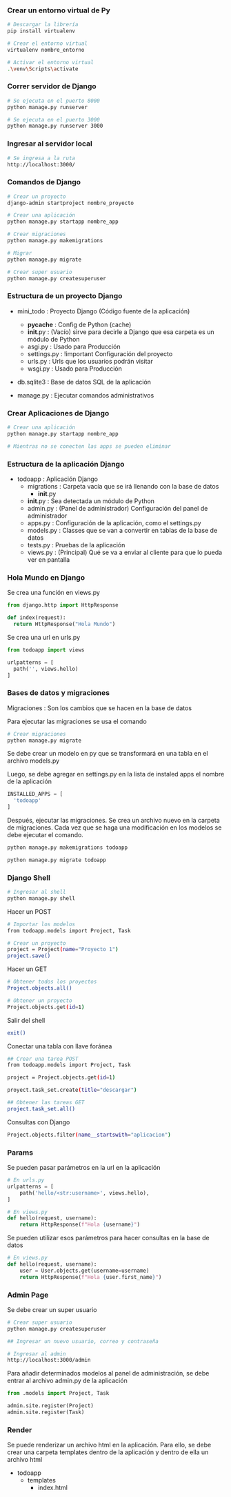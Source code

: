 ### Crear un entorno virtual de Py
  
```bash
# Descargar la librería
pip install virtualenv

# Crear el entorno virtual
virtualenv nombre_entorno

# Activar el entorno virtual
.\venv\Scripts\activate
```


### Correr servidor de Django

```bash
# Se ejecuta en el puerto 8000
python manage.py runserver

# Se ejecuta en el puerto 3000
python manage.py runserver 3000

```

### Ingresar al servidor local

```bash
# Se ingresa a la ruta
http://localhost:3000/

```

### Comandos de Django

```bash
# Crear un proyecto
django-admin startproject nombre_proyecto

# Crear una aplicación
python manage.py startapp nombre_app

# Crear migraciones
python manage.py makemigrations

# Migrar
python manage.py migrate

# Crear super usuario
python manage.py createsuperuser

```

### Estructura de un proyecto Django

+ mini_todo : Proyecto Django (Código fuente de la aplicación)
  + __pycache__ : Config de Python (cache)
  + __init__.py : (Vacío) sirve para decirle a Django que esa carpeta es un módulo de Python
  + asgi.py     : Usado para Producción
  + settings.py : !important Configuración del proyecto
  + urls.py     : Urls que los usuarios podrán visitar
  + wsgi.py     : Usado para Producción

+ db.sqlite3    : Base de datos SQL de la aplicación
+ manage.py     : Ejecutar comandos administrativos 

### Crear Aplicaciones de Django

```bash
# Crear una aplicación
python manage.py startapp nombre_app

# Mientras no se conecten las apps se pueden eliminar
```

### Estructura de la aplicación Django

+ todoapp         : Aplicación Django
  + migrations    : Carpeta vacía que se irá llenando con la base de datos
    + __init__.py 
  + __init__.py   : Sea detectada un módulo de Python
  + admin.py      : (Panel de administrador) Configuración del panel de administrador
  + apps.py       : Configuración de la aplicación, como el settings.py
  + models.py     : Classes que se van a convertir en tablas de la base de datos
  + tests.py      : Pruebas de la aplicación
  + views.py      : (Principal) Qué se va a enviar al cliente para que lo pueda ver en pantalla 

### Hola Mundo en Django

Se crea una función en views.py

```python
from django.http import HttpResponse

def index(request):
  return HttpResponse("Hola Mundo")
```

Se crea una url en urls.py

```python
from todoapp import views

urlpatterns = [
  path('', views.hello)
]
```

### Bases de datos y migraciones

Migraciones : Son los cambios que se hacen en la base de datos

Para ejecutar las migraciones se usa el comando

```bash
# Crear migraciones
python manage.py migrate
```

Se debe crear un modelo en py que se transformará en una tabla en el archivo models.py

Luego, se debe agregar en settings.py en la lista de instaled apps el nombre de la aplicación

```python
INSTALLED_APPS = [
  'todoapp'
]
```

Después, ejecutar las migraciones. Se crea un archivo nuevo en la carpeta de migraciones.
Cada vez que se haga una modificación en los modelos se debe ejecutar el comando.

```bash
python manage.py makemigrations todoapp

python manage.py migrate todoapp
```

### Django Shell

```bash
# Ingresar al shell
python manage.py shell

```

Hacer un POST

```bash
# Importar los modelos
from todoapp.models import Project, Task

# Crear un proyecto
project = Project(name="Proyecto 1")
project.save()
```

Hacer un GET

```bash
# Obtener todos los proyectos
Project.objects.all()

# Obtener un proyecto
Project.objects.get(id=1)
```

Salir del shell

```bash
exit()
```

Conectar una tabla con llave foránea

```bash
## Crear una tarea POST
from todoapp.models import Project, Task

project = Project.objects.get(id=1)

proyect.task_set.create(title="descargar")

## Obtener las tareas GET
project.task_set.all()

```

Consultas con Django

```bash
Project.objects.filter(name__startswith="aplicacion")
```

### Params

Se pueden pasar parámetros en la url en la aplicación

```python
# En urls.py
urlpatterns = [
	path('hello/<str:username>', views.hello),
]

# En views.py
def hello(request, username):
	return HttpResponse(f"Hola {username}")
```

Se pueden utilizar esos parámetros para hacer consultas en la base de datos

```python
# En views.py
def hello(request, username):
	user = User.objects.get(username=username)
	return HttpResponse(f"Hola {user.first_name}")
```

### Admin Page

Se debe crear un super usuario

```bash
# Crear super usuario
python manage.py createsuperuser

## Ingresar un nuevo usuario, correo y contraseña

# Ingresar al admin
http://localhost:3000/admin

```

Para añadir determinados modelos al panel de administración, se debe entrar al archivo admin.py de la aplicación

```python
from .models import Project, Task

admin.site.register(Project)
admin.site.register(Task)
```

### Render

Se puede renderizar un archivo html en la aplicación. Para ello, se debe crear una carpeta templates dentro de la aplicación y dentro de ella un archivo html

+ todoapp
  + templates
	+ index.html
	

